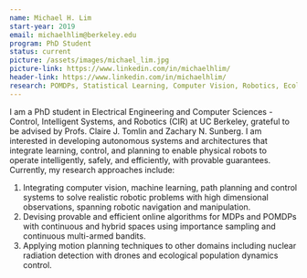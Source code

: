 ```yaml
---
name: Michael H. Lim
start-year: 2019
email: michaelhlim@berkeley.edu
program: PhD Student
status: current
picture: /assets/images/michael_lim.jpg
picture-link: https://www.linkedin.com/in/michaelhlim/
header-link: https://www.linkedin.com/in/michaelhlim/
research: POMDPs, Statistical Learning, Computer Vision, Robotics, Ecology
---
```


I am a PhD student in Electrical Engineering and Computer Sciences - Control, Intelligent Systems, and Robotics (CIR) at UC Berkeley, grateful to be advised by Profs. Claire J. Tomlin and Zachary N. Sunberg. I am interested in developing autonomous systems and architectures that integrate learning, control, and planning to enable physical robots to operate intelligently, safely, and efficiently, with provable guarantees. Currently, my research approaches include:
  1. Integrating computer vision, machine learning, path planning and control systems to solve realistic robotic problems with high dimensional observations, spanning robotic navigation and manipulation.
  2. Devising provable and efficient online algorithms for MDPs and POMDPs with continuous and hybrid spaces using importance sampling and continuous multi-armed bandits.
  3. Applying motion planning techniques to other domains including nuclear radiation detection with drones and ecological population dynamics control.

